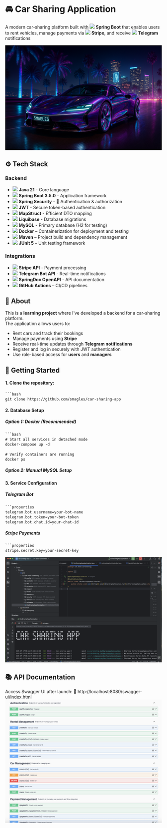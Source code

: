 # 🚘 Car Sharing Application

A modern car-sharing platform built with <img src="https://img.icons8.com/color/48/000000/spring-logo.png" width="16"/> **Spring Boot** that enables users to rent vehicles, manage payments via <img src="https://img.icons8.com/color/48/000000/stripe.png" width="16"/> **Stripe**, and receive <img src="https://img.icons8.com/color/48/000000/telegram-app.png" width="16"/> **Telegram** notifications

![car.png](images/car.png)

## ⚙️ Tech Stack

### Backend
- <img src="https://img.icons8.com/color/48/000000/java-coffee-cup-logo.png" width="16"/> **Java 21** - Core language
- <img src="https://img.icons8.com/color/48/000000/spring-logo.png" width="16"/> **Spring Boot 3.5.0** - Application framework
- <img src="https://img.icons8.com/color/48/000000/spring-logo.png" width="16"/> **Spring Security** - 🔐 Authentication & authorization
- <img src="https://jwt.io/img/pic_logo.svg" width="16"/> **JWT** - Secure token-based authentication
- <img src="https://mapstruct.org/images/mapstruct.png" width="16"/> **MapStruct** - Efficient DTO mapping
- <img src="https://img.icons8.com/color/48/database.png" width="16"/> **Liquibase** - Database migrations
- <img src="https://img.icons8.com/color/48/000000/mysql-logo.png" width="16"/> **MySQL** - Primary database (H2 for testing)
- <img src="https://cdn.jsdelivr.net/gh/devicons/devicon/icons/docker/docker-original.svg" width="16"/> **Docker** – Containerization for deployment and testing
- <img src="https://cdn.jsdelivr.net/gh/devicons/devicon/icons/maven/maven-original.svg" width="16"/> **Maven** – Project build and dependency management
- <img src="https://img.icons8.com/ios/50/000000/test-tube.png" width="16"/> **JUnit 5** – Unit testing framework


### Integrations
- <img src="https://img.icons8.com/color/48/000000/stripe.png" width="16"/> **Stripe API** - Payment processing
- <img src="https://img.icons8.com/color/48/000000/telegram-app.png" width="16"/> **Telegram Bot API** - Real-time notifications
- <img src="https://www.svgrepo.com/show/342276/swagger.svg" width="16"/> **SpringDoc OpenAPI** - API documentation
- <img src="https://img.icons8.com/color/48/000000/github.png" width="16"/> **GitHub Actions** – CI/CD pipelines

## 📌 About

This is a **learning project** where I’ve developed a backend for a car-sharing platform.  
The application allows users to:

- Rent cars and track their bookings
- Manage payments using **Stripe**
- Receive real-time updates through **Telegram notifications**
- Register and log in securely with JWT authentication
- Use role-based access for **users** and **managers**

## 🚀 Getting Started

#### 1. Clone the repository:
    ```bash
    git clone https://github.com/smagles/car-sharing-app


#### 2. Database Setup

##### Option 1: Docker (Recommended)
    ```bash
    # Start all services in detached mode
    docker-compose up -d

    # Verify containers are running
    docker ps

##### Option 2: Manual MySQL Setup


#### 3. Service Configuration

##### Telegram Bot
    ```properties
    telegram.bot.username=your-bot-name 
    telegram.bot.token=your-bot-token
    telegram.bot.chat.id=your-chat-id

##### Stripe Payments
    ```properties
    stripe.secret.key=your-secret-key

![start.png](images/start.png)


## 📚 API Documentation
Access Swagger UI after launch:
🔗 http://localhost:8080/swagger-ui/index.html
![car-rental-swagger.png](images/car-rental-swagger.png)
